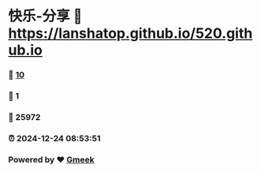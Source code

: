 # 快乐-分享 :link: https://lanshatop.github.io/520.github.io 
### :page_facing_up: [10](https://lanshatop.github.io/520.github.io/tag.html) 
### :speech_balloon: 1 
### :hibiscus: 25972 
### :alarm_clock: 2024-12-24 08:53:51 
### Powered by :heart: [Gmeek](https://github.com/Meekdai/Gmeek)
